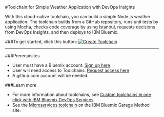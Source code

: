 #Toolchain for Simple Weather Application with DevOps Insights

With this cloud-native toolchain, you can build a simple Node.js weather application. The toolchain builds from a GitHub repository, runs unit tests by using Mocha, checks code coverage by using Istanbul, requests decisions from DevOps Insights, and then deploys to IBM Bluemix.

###To get started, click this button:
[![Create Toolchain](https://console.ng.bluemix.net/devops/graphics/create_toolchain_button.png)](https://console.ng.bluemix.net/devops/setup/deploy/?repository=https%3A//github.com/jparra5/dra-toolchain-demo-1.git)


---
###Prerequisites

* User must have a Bluemix account. [Sign up here](https://console.ng.bluemix.net/registration/)
* User will need access to Toolchains.  [Request access here](https://console.ng.bluemix.net/devops/)
* A github.com account will be needed.


###Learn more

* For more information about toolchains, see [Custom toolchains in one click with IBM Bluemix DevOps Services](https://developer.ibm.com/devops-services/2016/06/16/open-toolchain-with-ibm-bluemix-devops-services/).
* See the [Microservices toolchain](https://www.ibm.com/devops/method/toolchains/microservices_toolchain) on the IBM Bluemix Garage Method site.
